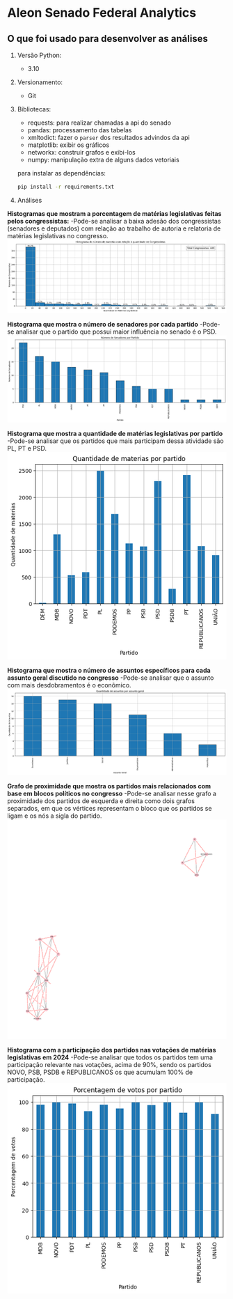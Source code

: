 # Aleon Senado Federal Analytics

## O que foi usado para desenvolver as análises

1. Versão Python:

   - 3.10

2. Versionamento:

   - Git

3. Bibliotecas:

   - requests: para realizar chamadas a api do senado
   - pandas: processamento das tabelas
   - xmltodict: fazer o `parser` dos resultados advindos da api
   - matplotlib: exibir os gráficos
   - networkx: construir grafos e exibi-los
   - numpy: manipulação extra de alguns dados vetoriais

   para instalar as dependências:

   ```bash
   pip install -r requirements.txt
   ```

4. Análises

**Histogramas que mostram a porcentagem de matérias legislativas feitas pelos congressistas:**
-Pode-se analisar a baixa adesão dos congressistas (senadores e deputados) com relação ao trabalho de autoria e relatoria de matérias legislativas no congresso.
![Matérias Legislativas por senadores](histograma_congressistas.png)

**Histograma que mostra o número de senadores por cada partido**
-Pode-se analisar que o partido que possui maior influência no senado é o PSD.
![Senadores por partido](senadores_por_partido.png)

**Histograma que mostra a quantidade de matérias legislativas por partido**
-Pode-se analisar que os partidos que mais participam dessa atividade são PL, PT e PSD.
![Matérias Legislativas por partido](materias_legislativas_por_partido.png)

**Histograma que mostra o número de assuntos específicos para cada assunto geral discutido no congresso**
-Pode-se analisar que o assunto com mais desdobramentos é o econômico.
![Assuntos especificos](assuntos_especificos_por_geral.png)

**Grafo de proximidade que mostra os partidos mais relacionados com base em blocos políticos no congresso**
-Pode-se analisar nesse grafo a proximidade dos partidos de esquerda e direita como dois grafos separados, em que os vértices representam o bloco que os partidos se ligam e os nós a sigla do partido.
![Blocos Políticos](grafo_proximidade.png)

**Histograma com a participação dos partidos nas votações de matérias legislativas em 2024**
-Pode-se analisar que todos os partidos tem uma participação relevante nas votações, acima de 90%, sendo os partidos NOVO, PSB, PSDB e REPUBLICANOS os que acumulam 100% de participação.
![Participação em votação](porcentagem_participacao_partido.png)
